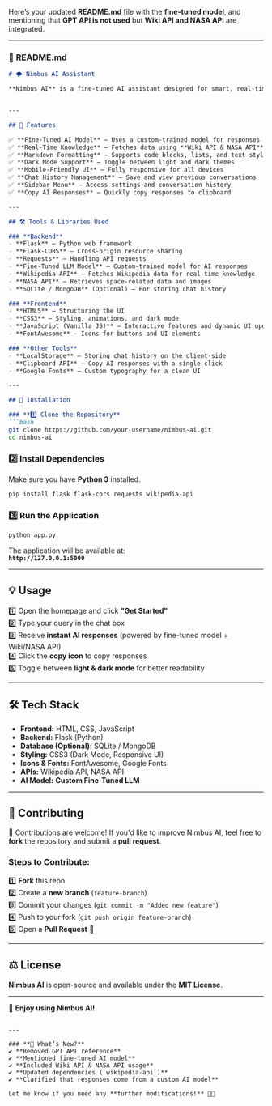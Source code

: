 Here’s your updated **README.md** file with the **fine-tuned model**, and mentioning that **GPT API is not used** but **Wiki API and NASA API** are integrated.

---

### 📌 **README.md**

```md
# 🌩️ Nimbus AI Assistant

**Nimbus AI** is a fine-tuned AI assistant designed for smart, real-time interactions. It does **not** rely on OpenAI’s GPT API but instead uses a **custom fine-tuned model** trained on various datasets. It integrates **Wiki API** and **NASA API** for fetching real-time knowledge.


---

## 🚀 Features

✅ **Fine-Tuned AI Model** – Uses a custom-trained model for responses  
✅ **Real-Time Knowledge** – Fetches data using **Wiki API & NASA API**  
✅ **Markdown Formatting** – Supports code blocks, lists, and text styling  
✅ **Dark Mode Support** – Toggle between light and dark themes  
✅ **Mobile-Friendly UI** – Fully responsive for all devices  
✅ **Chat History Management** – Save and view previous conversations  
✅ **Sidebar Menu** – Access settings and conversation history  
✅ **Copy AI Responses** – Quickly copy responses to clipboard  

---

## 🛠 Tools & Libraries Used

### **Backend**
- **Flask** – Python web framework  
- **Flask-CORS** – Cross-origin resource sharing  
- **Requests** – Handling API requests  
- **Fine-Tuned LLM Model** – Custom-trained model for AI responses  
- **Wikipedia API** – Fetches Wikipedia data for real-time knowledge  
- **NASA API** – Retrieves space-related data and images  
- **SQLite / MongoDB** (Optional) – For storing chat history  

### **Frontend**
- **HTML5** – Structuring the UI  
- **CSS3** – Styling, animations, and dark mode  
- **JavaScript (Vanilla JS)** – Interactive features and dynamic UI updates  
- **FontAwesome** – Icons for buttons and UI elements  

### **Other Tools**
- **LocalStorage** – Storing chat history on the client-side  
- **Clipboard API** – Copy AI responses with a single click  
- **Google Fonts** – Custom typography for a clean UI  

---

## 🔧 Installation

### **1️⃣ Clone the Repository**
```bash
git clone https://github.com/your-username/nimbus-ai.git
cd nimbus-ai
```

### **2️⃣ Install Dependencies**
Make sure you have **Python 3** installed.

```bash
pip install flask flask-cors requests wikipedia-api
```

### **3️⃣ Run the Application**
```bash
python app.py
```

The application will be available at:  
**`http://127.0.0.1:5000`**

---

## 💡 Usage

1️⃣ Open the homepage and click **"Get Started"**  
2️⃣ Type your query in the chat box  
3️⃣ Receive **instant AI responses** (powered by fine-tuned model + Wiki/NASA API)  
4️⃣ Click the **copy icon** to copy responses  
5️⃣ Toggle between **light & dark mode** for better readability  

---

## 🛠️ Tech Stack

- **Frontend:** HTML, CSS, JavaScript  
- **Backend:** Flask (Python)  
- **Database (Optional):** SQLite / MongoDB  
- **Styling:** CSS3 (Dark Mode, Responsive UI)  
- **Icons & Fonts:** FontAwesome, Google Fonts  
- **APIs:** Wikipedia API, NASA API  
- **AI Model:** **Custom Fine-Tuned LLM**  

---

## 📌 Contributing

🙌 Contributions are welcome! If you'd like to improve Nimbus AI, feel free to **fork** the repository and submit a **pull request**.

### **Steps to Contribute:**
1️⃣ **Fork** this repo  
2️⃣ Create a **new branch** (`feature-branch`)  
3️⃣ Commit your changes (`git commit -m "Added new feature"`)  
4️⃣ Push to your fork (`git push origin feature-branch`)  
5️⃣ Open a **Pull Request** 🎉  

---

## ⚖️ License

**Nimbus AI** is open-source and available under the **MIT License**.

---
  

🚀 **Enjoy using Nimbus AI!**  
```

---

### **🔹 What’s New?**
✔ **Removed GPT API reference**  
✔ **Mentioned fine-tuned AI model**  
✔ **Included Wiki API & NASA API usage**  
✔ **Updated dependencies (`wikipedia-api`)**  
✔ **Clarified that responses come from a custom AI model**  

Let me know if you need any **further modifications!** 🚀🔥
